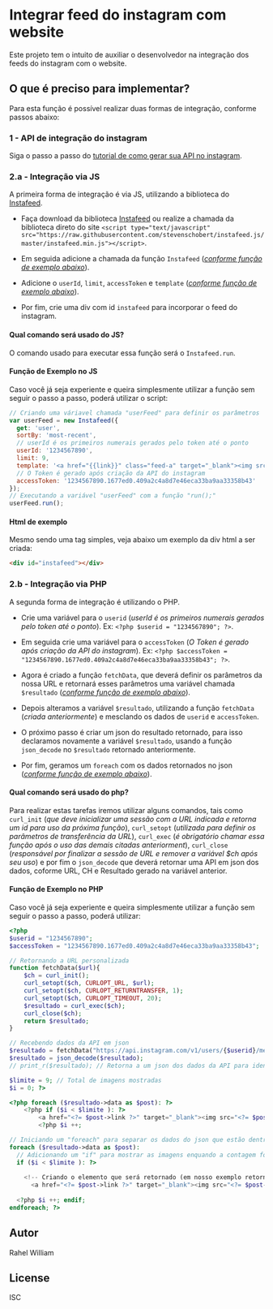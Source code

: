 # Integrar feed do instagram com website
Este projeto tem o intuito de auxiliar o desenvolvedor na integração dos feeds do instagram com o website. 

## O que é preciso para implementar?
Para esta função é possível realizar duas formas de integração, conforme passos abaixo:

### 1 - API de integração do instagram

Siga o passo a passo do [tutorial de como gerar sua API no instagram](http://www.tokdigital.cc/desenvolver-site/api/mostrar-feed-instagram-site/).

### 2.a - Integração via JS
A primeira forma de integração é via JS, utilizando a biblioteca do [Instafeed](http://instafeedjs.com).

* Faça download da biblioteca [Instafeed](http://instafeedjs.com) ou realize a chamada da biblioteca direto do site `<script type="text/javascript" src="https://raw.githubusercontent.com/stevenschobert/instafeed.js/master/instafeed.min.js"></script>`.

* Em seguida adicione a chamada da função `Instafeed` (*[conforme função de exemplo abaixo](#função-de-exemplo-no-js)*).

* Adicione o `userId`, `limit`, `accessToken` e `template` (*[conforme função de exemplo abaixo](#função-de-exemplo-no-js)*).

* Por fim, crie uma div com id `instafeed` para incorporar o feed do instagram.

#### Qual comando será usado do JS?
O comando usado para executar essa função será o `Instafeed.run`.

#### Função de Exemplo no JS
Caso você já seja experiente e queira simplesmente utilizar a função sem seguir o passo a passo, poderá utilizar o script:

```js
// Criando uma váriavel chamada "userFeed" para definir os parâmetros
var userFeed = new Instafeed({
  get: 'user',
  sortBy: 'most-recent',
  // userId é os primeiros numerais gerados pelo token até o ponto
  userId: '1234567890',
  limit: 9,
  template: '<a href="{{link}}" class="feed-a" target="_blank"><img src="{{image}}" class="feed-img" /></a>',
  // O Token é gerado após criação da API do instagram
  accessToken: '1234567890.1677ed0.409a2c4a8d7e46eca33ba9aa33358b43'
});
// Executando a variável "userFeed" com a função "run();"
userFeed.run();
```

#### Html de exemplo
Mesmo sendo uma tag simples, veja abaixo um exemplo da div html a ser criada:

```html
<div id="instafeed"></div>

```

### 2.b - Integração via PHP
A segunda forma de integração é utilizando o PHP.

* Crie uma variável para o `userid` (*userId é os primeiros numerais gerados pelo token até o ponto*). Ex: `<?php $userid = "1234567890"; ?>`.

* Em seguida crie uma variável para o `accessToken` (*O Token é gerado após criação da API do instagram*). Ex: `<?php $accessToken = "1234567890.1677ed0.409a2c4a8d7e46eca33ba9aa33358b43"; ?>`.

* Agora é criado a função `fetchData`, que deverá definir os parâmetros da nossa URL e retornará esses parâmetros uma variável chamada `$resultado` (*[conforme função de exemplo abaixo](#função-de-exemplo-no-php)*).

* Depois alteramos a variável `$resultado`, utilizando a função `fetchData` (*criada anteriormente*) e mesclando os dados de `userid` e `accessToken`.

* O próximo passo é criar um json do resultado retornado, para isso declaramos novamente a variável `$resultado`, usando a função `json_decode` no `$resultado` retornado anteriormente.

* Por fim, geramos um `foreach` com os dados retornados no json (*[conforme função de exemplo abaixo](#função-de-exemplo-no-php)*).

#### Qual comando será usado do php?
Para realizar estas tarefas iremos utilizar alguns comandos, tais como `curl_init` (*que deve inicializar uma sessão com a URL indicada e retorna um id para uso da próxima função*), `curl_setopt` (*utilizada para definir os parâmetros de transferência da URL*), `curl_exec` (*é obrigatório chamar essa função após o uso das demais citadas anteriorment*), `curl_close` (*responsável por finalizar a sessão de URL e remover a variável $ch após seu uso*) e por fim o `json_decode` que deverá retornar uma API em json dos dados, coforme URL, CH e Resultado gerado na variável anterior.

#### Função de Exemplo no PHP
Caso você já seja experiente e queira simplesmente utilizar a função sem seguir o passo a passo, poderá utilizar:

```php
<?php
$userid = "1234567890";
$accessToken = "1234567890.1677ed0.409a2c4a8d7e46eca33ba9aa33358b43";

// Retornando a URL personalizada
function fetchData($url){
	$ch = curl_init();
	curl_setopt($ch, CURLOPT_URL, $url);
	curl_setopt($ch, CURLOPT_RETURNTRANSFER, 1);
	curl_setopt($ch, CURLOPT_TIMEOUT, 20);
	$resultado = curl_exec($ch);
	curl_close($ch);
	return $resultado;
}

// Recebendo dados da API em json
$resultado = fetchData("https://api.instagram.com/v1/users/{$userid}/media/recent/?access_token={$accessToken}");
$resultado = json_decode($resultado);
// print_r($resultado); // Retorna a um json dos dados da API para identificação dos elementos

$limite = 9; // Total de imagens mostradas
$i = 0; ?>

<?php foreach ($resultado->data as $post): ?>
	<?php if ($i < $limite ): ?>
		<a href="<?= $post->link ?>" target="_blank"><img src="<?= $post->images->standard_resolution->url ?>" width="500" height="500"></a>
		<?php $i ++;

// Iniciando um "foreach" para separar os dados do json que estão dentro o object "data"
foreach ($resultado->data as $post):
  // Adicionando um "if" para mostrar as imagens enquando a contagem for menor que o limite indicado (iniciando em 0)
  if ($i < $limite ): ?>
    
    <!-- Criando o elemento que será retornado (em nosso exemplo retornar um link com a imagem dentro) -->
	  <a href="<?= $post->link ?>" target="_blank"><img src="<?= $post->images->standard_resolution->url ?>" width="500" height="500"></a>
    
  <?php $i ++; endif;
endforeach; ?>
```

## Autor
Rahel William

## License
ISC
